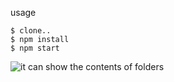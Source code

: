 usage

```
$ clone..
$ npm install
$ npm start
```

![it can show the contents of folders](/pics/1?raw=true "showing the contents of a folder")
